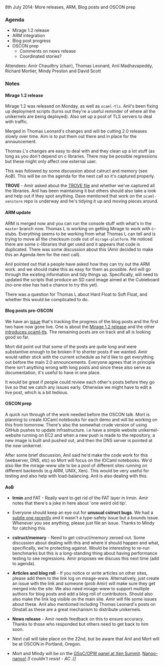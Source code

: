 8th July 2014: More releases, ARM, Blog posts and OSCON prep

### Agenda ###

* Mirage 1.2 release
* ARM integration
* Blog post progress
* OSCON prep
  - Comments on news release
  - Coordinated stories?


Attendees: Amir Chaudhry (chair), Thomas Leonard, Anil Madhavapeddy,
Richard Mortier, Mindy Preston and David Scott 


### Notes ###

#### Mirage 1.2 release ####

Mirage 1.2 was released on Monday, as well as `ocaml-tls`. Anil's been
fixing up deployment scripts (turns out they're a useful reminder of where
all the unikernels are being deployed). Also set up a pool of TLS servers to
deal with traffic.

Merged in Thomas Leonard's changes and will be cutting 2.0 releases slowly
over time. Aim is to put them out there and in place for the announcement.

Thomas L's changes are easy to deal with and they clean up a lot stuff (as
long as you don't depend on c libraries. There may be possible regressions
but these might only affect one external user. 

This was followed by some discussion about cstruct and memory (see AoB).
This will be on the agenda for the next call so it's captured properly.

**TROVE** - Amir asked about the [TROVE file][mir-trove] and whether we've
captured all the libraries. Anil has been maintaining it but others should
also take a look and help out if they spot anything. Dave mentioned that
work on the `ocaml-xenstore` repo is underway and he's tidying it up and
moving pieces around.

[mir-trove]: https://github.com/mirage/mirage-www/blob/master/TROVE


#### ARM update ####

ARM is merged now and you can run the console stuff with what's in the
`master` branch now. Thomas L is working on getting Mirage to work with
c-stubs. Everything seems to be working from what Thomas L can tell and is
trying to move all the checksum code out of `mirage-platform`. He noticed
there are some c-libraries that get used and it appears that code is
duplicated. There was some discussion about this (Amir decided to make this
an Agenda item for the next call).

Anil pointed out that a people have asked how they can try out the ARM work.
and we should make this as easy for them as possible. Anil will go through
the existing information and tidy things up.  Specifically, will need to
updated the scripts that produce an SD card image aimed at the Cubieboard
(no-one else has had a chance to try this yet). 

There was a question for Thomas L about Hard Float to Soft Float, and
whether this would be complicated to do.


#### Blog posts pre-OSCON ####

We have an [issue][] that's tracking the progress of the blog posts and the
first two have now gone live. One is about the [Mirage 1.2 release][1.2] and
the other [introduces ocaml-tls][intro-tls].  The remaining posts are on
track and all is looking good so far.

Mort did point out that some of the posts are quite long and were
substantive enough to be broken if to shorter posts if we wanted. Amir would
rather stick with the current schedule as he'd like to get everything out
before the main 2.0 announcements. Everyone agrees that in principle there
isn't anything wrong with long posts and since these also serve as
documentation, it's useful to have in one place.

It would be great if people could review each other's posts before they go
live so that we catch any issues early. Otherwise we might have to edit a
live post, which is a bit tedious.

[issue]: https://github.com/mirage/mirage/issues/257
[1.2]: https://mirage.io/blog/mirage-1.2-released
[intro-tls]: https://mirage.io/blog/introducing-ocaml-tls


#### OSCON prep ####

A quick run through of the work needed before the OSCON talk. Mort is
planning to create IOCaml notebooks for each demo and will be working on
this from tomorrow. There's also the somewhat crude version of using GitHub
pushes to update infrastructure. i.e have a simple website unikernel-website
running on EC2 and when a new push is made to the repository, a new image is
built and pushed out, and then the DNS server is pointed at the *new*
unikernel.

After some brief discussion, Anil said he'd make the code work for this
(webserver, DNS, etc) so Mort will focus on the IOCaml notebooks. We'd also
like the mirage-www site to be a pool of different sites running on
different backends (e.g ARM, UNIX, Xen). This would be very useful for
testing and also help with load-balancing. Anil is also dealing with this.


#### AoB ####

- **Irmin** and FAT - Really want to get rid of the FAT layer in Irmin. Amir
notes that there's a joke in here about 'one weird old tip'.

- Everyone should keep an eye out for **unusual cstruct bugs**. We had a
[subtle one recently][bounds-bug] and it wasn't a type-safety issue but a
bounds issue. Whenever you see anything, please just file an issue.
Thanks to Mindy for catching this.

- **cstruct/memory** - Need to get cstruct/memory zeroed out. Some discussion
about dealing with this and where it should happen and what, specifically,
we're protecting against. Would be interesting to re-run benchmarks but this
is a long-standing thing about having performance testing to see regressions.
Amir proposes we discuss this next time (add to agenda).

- **Articles and blog roll** - If you notice or write articles on other
sites, please add them to the link log on mirage-www. Alternatively,
just create an issue with the link and someone (prob Amir) will make sure
they get merged into the site. We also need mirage-www to support multiple
authors for blog posts and add a blog roll of contributors. Should also also
make the link log visible on the main site. Amir will file some issues about
these. Anil also mentioned including Thomas Leonard's posts on 0Install as
these are a great mechanism to distribute unikernels. 

- **News release** - Amir needs feedback on this to ensure accuracy.
Thanks to those who responded but others need to get back to him soon.

- Next call will take place on the 22nd, but be aware that Anil and Mort
will be at OSCON in Portland, Oregon.  

- Mort and Mindy will be on the [GSoC/OPW panel at Xen Summit][opw-panel].
[Nanoo-nanoo!][nanoo] *\[I couldn't resist - AC :)\]*

[bounds-bug]: https://github.com/mirage/mirage-tcpip/issues/56
[opw-panel]: http://sched.co/1nnPP3B
[nanoo]: http://www.youtube.com/watch?v=EbEBErvW-Uc

